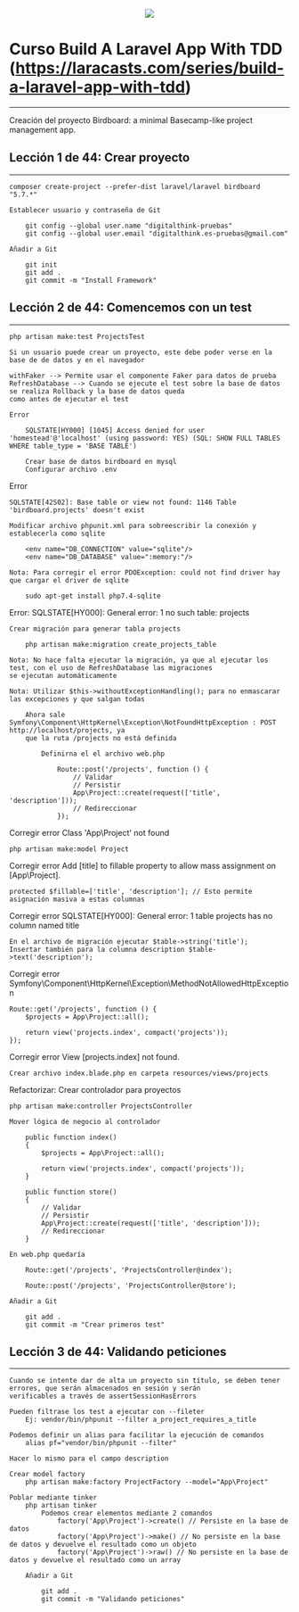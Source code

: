 <p align="center"><img src="https://laravel.com/assets/img/components/logo-laravel.svg"></p>

# Curso Build A Laravel App With TDD (https://laracasts.com/series/build-a-laravel-app-with-tdd)
------------------------------------------------------------------------------------------------
Creación del proyecto Birdboard: a minimal Basecamp-like project management app.

## Lección 1 de 44: Crear proyecto
----------------------------------
	composer create-project --prefer-dist laravel/laravel birdboard "5.7.*"

	Establecer usuario y contraseña de Git

		git config --global user.name "digitalthink-pruebas"
		git config --global user.email "digitalthink.es-pruebas@gmail.com"

	Añadir a Git

		git init
		git add .
		git commit -m "Install Framework"

## Lección 2 de 44: Comencemos con un test
------------------------------------------
    php artisan make:test ProjectsTest

    Si un usuario puede crear un proyecto, este debe poder verse en la base de de datos y en el navegador

    withFaker --> Permite usar el componente Faker para datos de prueba
    RefreshDatabase --> Cuando se ejecute el test sobre la base de datos se realiza Rollback y la base de datos queda
    como antes de ejecutar el test

    Error

        SQLSTATE[HY000] [1045] Access denied for user 'homestead'@'localhost' (using password: YES) (SQL: SHOW FULL TABLES WHERE table_type = 'BASE TABLE')

        Crear base de datos birdboard en mysql
        Configurar archivo .env

Error

    SQLSTATE[42S02]: Base table or view not found: 1146 Table 'birdboard.projects' doesn't exist

    Modificar archivo phpunit.xml para sobreescribir la conexión y establecerla como sqlite

        <env name="DB_CONNECTION" value="sqlite"/>
        <env name="DB_DATABASE" value=":memory:"/>

    Nota: Para corregir el error PDOException: could not find driver hay que cargar el driver de sqlite

        sudo apt-get install php7.4-sqlite

Error:  SQLSTATE[HY000]: General error: 1 no such table: projects

    Crear migración para generar tabla projects
    
        php artisan make:migration create_projects_table

    Nota: No hace falta ejecutar la migración, ya que al ejecutar los test, con el uso de RefreshDatabase las migraciones
    se ejecutan automáticamente

    Nota: Utilizar $this->withoutExceptionHandling(); para no enmascarar las excepciones y que salgan todas

        Ahora sale Symfony\Component\HttpKernel\Exception\NotFoundHttpException : POST http://localhost/projects, ya
        que la ruta /projects no está definida

            Definirna el el archivo web.php

                Route::post('/projects', function () {
                    // Validar
                    // Persistir
                    App\Project::create(request(['title', 'description']));
                    // Redireccionar
                });

Corregir error Class 'App\Project' not found

    php artisan make:model Project
    
Corregir error Add [title] to fillable property to allow mass assignment on [App\Project].

    protected $fillable=['title', 'description']; // Esto permite asignación masiva a estas columnas
        
Corregir error SQLSTATE[HY000]: General error: 1 table projects has no column named title

    En el archivo de migración ejecutar $table->string('title');
    Insertar también para la columna description $table->text('description');

Corregir error Symfony\Component\HttpKernel\Exception\MethodNotAllowedHttpException

    Route::get('/projects', function () {
        $projects = App\Project::all();
    
        return view('projects.index', compact('projects'));
    });

Corregir error View [projects.index] not found.

    Crear archivo index.blade.php en carpeta resources/views/projects

Refactorizar: Crear controlador para proyectos

    php artisan make:controller ProjectsController

    Mover lógica de negocio al controlador

        public function index()
        {
            $projects = App\Project::all();
    
            return view('projects.index', compact('projects'));
        }
    
        public function store()
        {
            // Validar
            // Persistir
            App\Project::create(request(['title', 'description']));
            // Redireccionar
        }

    En web.php quedaría

        Route::get('/projects', 'ProjectsController@index');
        
        Route::post('/projects', 'ProjectsController@store');

	Añadir a Git

		git add .
		git commit -m "Crear primeros test"

## Lección 3 de 44: Validando peticiones
----------------------------------------
    Cuando se intente dar de alta un proyecto sin título, se deben tener errores, que serán almacenados en sesión y serán
    verificables a través de assertSessionHasErrors

    Pueden filtrase los test a ejecutar con --fileter
        Ej: vendor/bin/phpunit --filter a_project_requires_a_title

    Podemos definir un alias para facilitar la ejecución de comandos
        alias pf="vendor/bin/phpunit --filter"

    Hacer lo mismo para el campo description

    Crear model factory 
        php artisan make:factory ProjectFactory --model="App\Project"

    Poblar mediante tinker
        php artisan tinker
            Podemos crear elementos mediante 2 comandos
                factory('App\Project')->create() // Persiste en la base de datos
                factory('App\Project')->make() // No persiste en la base de datos y devuelve el resultado como un objeto
                factory('App\Project')->raw() // No persiste en la base de datos y devuelve el resultado como un array

    	Añadir a Git

            git add .
            git commit -m "Validando peticiones"
